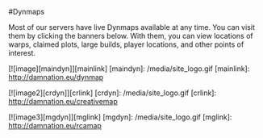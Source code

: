 ---
---
#Dynmaps

Most of our servers have live Dynmaps available at any time. You can visit them by clicking the banners below. With them, you can view locations of warps, claimed plots, large builds, player locations, and other points of interest.

[![image][maindyn]][mainlink]
[maindyn]: /media/site_logo.gif
[mainlink]: http://damnation.eu/dynmap

[![image2][crdyn]][crlink]
[crdyn]: /media/site_logo.gif
[crlink]: http://damnation.eu/creativemap

[![image3][mgdyn]][mglink]
[mgdyn]: /media/site_logo.gif
[mglink]: http://damnation.eu/rcamap
